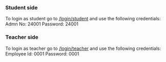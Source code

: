 ### Student side
To login as student go to [/login/student](http://ec2-35-154-205-134.ap-south-1.compute.amazonaws.com:3000/login/student) and use the following credentials:
Admn No: 24001
Password: 24001

### Teacher side
To login as teacher go to [/login/teacher](http://ec2-35-154-205-134.ap-south-1.compute.amazonaws.com:3000/login/teacher) and use the following credentials:
Employee Id: 0001
Password: 0001
